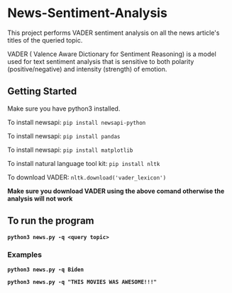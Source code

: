 # News-Sentiment-Analysis

This project performs VADER sentiment analysis on all the news article's titles of the queried topic.

VADER ( Valence Aware Dictionary for Sentiment Reasoning) is a model used for text sentiment analysis that is sensitive to both polarity (positive/negative) and intensity (strength) of emotion.


## Getting Started

Make sure you have python3 installed.

To install newsapi: ```pip install newsapi-python```

To install newsapi: ```pip install pandas```

To install newsapi: ```pip install matplotlib```

To install natural language tool kit: ```pip install nltk```

To download VADER: ```nltk.download('vader_lexicon')```

<b>Make sure you download VADER using the above comand otherwise the analysis will not work<b>
  
## To run the program
  

```python3 news.py -q <query topic>```
  
### Examples
  
```python3 news.py -q Biden```

```python3 news.py -q "THIS MOVIES WAS AWESOME!!!"```
  
